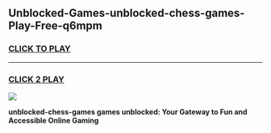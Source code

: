 
## Unblocked-Games-unblocked-chess-games-Play-Free-q6mpm
<h3>
<a href="https://premium76.site?title=unblocked-chess-games&ref=21A">CLICK TO PLAY</a></h3>
<hr>

<h3>
<a href="https://premium76.site?title=unblocked-chess-games&ref=21A">CLICK 2 PLAY</a>
  
</h3>

<a href="https://premium76.site?title=unblocked-chess-games&ref=21A"><img src="https://clearcache.store/games.png"></a>


**unblocked-chess-games games unblocked: Your Gateway to Fun and Accessible Online Gaming**
